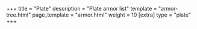 +++
title = "Plate"
description = "Plate armor list"
template = "armor-tree.html"
page_template = "armor.html"
weight = 10
[extra]
type = "plate"
+++
